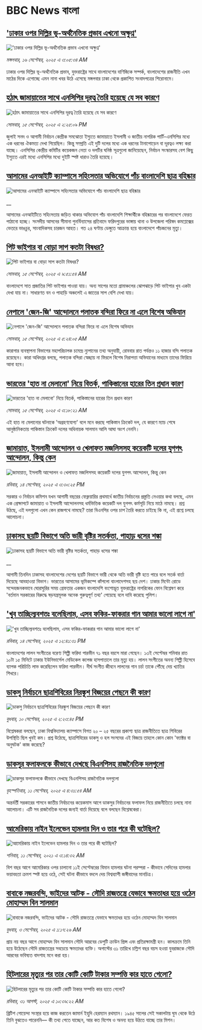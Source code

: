 # BBC News বাংলা## ['ঢাকার ওপর দিল্লির ভূ-অর্থনৈতিক প্রভাব এখনো অক্ষুণ্ন'](https://www.bbc.com/bengali/articles/c1kwvzrpv83o?at_medium=RSS&at_campaign=rss?at_campaign=githubrss)!['ঢাকার ওপর দিল্লির ভূ-অর্থনৈতিক প্রভাব এখনো অক্ষুণ্ন'](https://ichef.bbci.co.uk/ace/ws/240/cpsprodpb/f9e7/live/c9a323e0-92a0-11f0-9b2e-b7c9fd31bbba.jpg)_মঙ্গলবার, ১৬ সেপ্টেম্বর, ২০২৫ এ ৩:০৫:৩৪ AM_ঢাকার ওপর দিল্লির ভূ-অর্থনৈতিক প্রভাব, যুক্তরাষ্ট্রের সাথে বাংলাদেশের বাণিজ্যিক সম্পর্ক, বাংলাদেশের রাজনীতি এখন মাঠের দিকে এগোচ্ছে এমন নানা খবর উঠে এসেছে মঙ্গলবার ঢাকা থেকে প্রকাশিত সংবাদপত্রের শিরোনামে।## [হঠাৎ জামায়াতের সাথে এনসিপির দূরত্ব তৈরি হয়েছে যে সব কারণে ](https://www.bbc.com/bengali/articles/c75q3l0p47po?at_medium=RSS&at_campaign=rss?at_campaign=githubrss)![হঠাৎ জামায়াতের সাথে এনসিপির দূরত্ব তৈরি হয়েছে যে সব কারণে ](https://ichef.bbci.co.uk/ace/ws/240/cpsprodpb/53fc/live/21a11a50-923a-11f0-9cf6-cbf3e73ce2b9.jpg)_সোমবার, ১৫ সেপ্টেম্বর, ২০২৫ এ ২:২৫:০৯ PM_জুলাই সনদ ও আগামী নির্বাচন কেন্দ্রীক সমঝোতা ইস্যুতে জামায়াতে ইসলামী ও জাতীয় নাগরিক পার্টি-এনসিপির মধ্যে এক ধরনের ঐকমত্য দেখা গিয়েছিল। কিন্তু সম্প্রতি এই দুটি দলের মধ্যে এক ধরনের টানাপোড়েন বা দূরত্বও লক্ষ্য করা যাচ্ছে। এনসিপির কেন্দ্রীয় কমিটির কয়েকজন নেতা ও দলটির ঘনিষ্ঠ সূত্রগুলো জানিয়েছেন, নির্বাচন সংস্কারসহ বেশ কিছু ইস্যুতে এরই মধ্যে এনসিপির মধ্যে দুইটি স্পষ্ট ধারাও তৈরি হয়েছে।## [আসামের এনআইটি ক্যাম্পাসে সহিংসতার অভিযোগে পাঁচ বাংলাদেশি ছাত্র বহিষ্কার](https://www.bbc.co.uk/bengali/live/czew1epkprzt?at_medium=RSS&at_campaign=rss?at_campaign=githubrss)![আসামের এনআইটি ক্যাম্পাসে সহিংসতার অভিযোগে পাঁচ বাংলাদেশি ছাত্র বহিষ্কার](https://ichef.bbci.co.uk/ace/standard/240/cpsprodpb/9a80/live/7aa7fc30-924a-11f0-84c8-99de564f0440.jpg)__আসামের এনআইটিতে সহিংসতায় জড়িত থাকার অভিযোগ পাঁচ বাংলাদেশি শিক্ষার্থীকে বহিষ্কারের পর বাংলাদেশে ফেরত পাঠানো হচ্ছে। সংসদীয় আসনের সীমানা পুনর্বিন্যাসের প্রতিবাদে ফরিদপুরের ভাঙ্গায় থানা ও উপজেলা পরিষদ কমপ্লেক্সের ভেতরে ভাঙচুর, সাংবাদিকসহ চারজন আহত। গত ২৪ ঘণ্টায় ডেঙ্গুতে আক্রান্ত হয়ে বাংলাদেশে পাঁচজনের মৃত্যু।## [পিট ভাইপার বা বোড়া সাপ কতটা বিষধর?](https://www.bbc.com/bengali/articles/c7875g653d8o?at_medium=RSS&at_campaign=rss?at_campaign=githubrss)![পিট ভাইপার বা বোড়া সাপ কতটা বিষধর?](https://ichef.bbci.co.uk/ace/ws/240/cpsprodpb/f0c2/live/bd62c510-2ccd-11f0-8ff1-59f5dcf8e9f5.jpg)_সোমবার, ১৫ সেপ্টেম্বর, ২০২৫ এ ৯:৫১:৫৪ AM_বাংলাদেশে সাত প্রজাতির পিট ভাইপার পাওয়া যায়। অন্য সাপের মতো গ্রামাঞ্চলের ঝোপঝাড়ে পিট ভাইপার খুব একটা দেখা যায় না। সাধারণত বন ও পাহাড়ি অঞ্চলেই এ জাতের সাপ বেশি দেখা যায়।## [নেপালে 'জেন-জি' আন্দোলনে পলাতক বন্দিরা ফিরে না এলে বিশেষ  অভিযান](https://www.bbc.com/bengali/articles/c4g2910rrm4o?at_medium=RSS&at_campaign=rss?at_campaign=githubrss)![নেপালে 'জেন-জি' আন্দোলনে পলাতক বন্দিরা ফিরে না এলে বিশেষ  অভিযান](https://ichef.bbci.co.uk/ace/ws/240/cpsprodpb/bf03/live/d6527fe0-91e3-11f0-9cf6-cbf3e73ce2b9.jpg)_সোমবার, ১৫ সেপ্টেম্বর, ২০২৫ এ ৫:২৪:০৫ AM_কারাগার ব্যবস্থাপনা বিভাগের মহাপরিচালক চমেন্দ্র ন্যুপানের তথ্য অনুযায়ী, রোববার রাত পর্যন্তও ১১ হাজার বন্দি পলাতক রয়েছেন। কারা অধিদপ্তর বলছে, পলাতক বন্দিরা স্বেচ্ছায় না ফিরলে বিশেষ নিরাপত্তা অভিযানের মাধ্যমে তাদের ফিরিয়ে আনা হবে।## [ভারতের 'হাত না মেলানো' নিয়ে বিতর্ক, পাকিস্তানের হারের তিন প্রধান কারণ](https://www.bbc.com/bengali/articles/cd9ylpgjjvvo?at_medium=RSS&at_campaign=rss?at_campaign=githubrss)![ভারতের 'হাত না মেলানো' নিয়ে বিতর্ক, পাকিস্তানের হারের তিন প্রধান কারণ](https://ichef.bbci.co.uk/ace/ws/240/cpsprodpb/222b/live/7ec867e0-91b0-11f0-b391-6936825093bd.jpg)_সোমবার, ১৫ সেপ্টেম্বর, ২০২৫ এ ৩:১৮:২১ AM_এই হাত না মেলানোর ঘটনাকে 'অগ্রহণযোগ্য' বলে মনে করছে পাকিস্তান ক্রিকেট দল, যে কারণে ম্যাচ শেষে আনুষ্ঠানিকতায় পাকিস্তান ক্রিকেট দলের অধিনায়ক সালমান আলি আঘা অংশ নেননি।## [জামায়াত, ইসলামী আন্দোলন ও খেলাফত মজলিসসহ কয়েকটি দলের যুগপৎ আন্দোলন, কিন্তু কেন](https://www.bbc.com/bengali/articles/cpvlrkndyy4o?at_medium=RSS&at_campaign=rss?at_campaign=githubrss)![জামায়াত, ইসলামী আন্দোলন ও খেলাফত মজলিসসহ কয়েকটি দলের যুগপৎ আন্দোলন, কিন্তু কেন](https://ichef.bbci.co.uk/ace/standard/240/cpsprodpb/a7c3/live/13f80c70-9180-11f0-b391-6936825093bd.jpg)_রবিবার, ১৪ সেপ্টেম্বর, ২০২৫ এ ৩:৩০:২৫ PM_সরকার ও নির্বাচন কমিশন যখন আগামী বছরের ফেব্রুয়ারির প্রথমার্ধে জাতীয় নির্বাচনের প্রস্তুতি নেওয়ার কথা বলছে, এমন এক প্রেক্ষাপটে জামায়াত ও ইসলামী আন্দোলনসহ ধর্মভিত্তিক কয়েকটি দল যুগপৎ কর্মসূচি নিয়ে মাঠে নামছে। প্রশ্ন উঠছে, এই দলগুলো এখন কেন রাজপথে নামছে?  তারা বিএনপির ওপর চাপ তৈরি করতে চাইছে কি না, এই প্রশ্নে চলছে আলোচনা।## [ঢাকাসহ ছয়টি বিভাগে অতি ভারী বৃষ্টির সতর্কতা, পাহাড় ধসের শঙ্কা](https://www.bbc.co.uk/bengali/live/cp8jk62m8ekt?at_medium=RSS&at_campaign=rss?at_campaign=githubrss)![ঢাকাসহ ছয়টি বিভাগে অতি ভারী বৃষ্টির সতর্কতা, পাহাড় ধসের শঙ্কা](https://ichef.bbci.co.uk/ace/standard/240/cpsprodpb/eacf/live/e09a7f90-9178-11f0-84c8-99de564f0440.jpg)__আগামী তিনদিন ঢাকাসহ বাংলাদেশের দেশের ছয়টি বিভাগে ভারী থেকে অতি ভারী বৃষ্টি হতে পারে বলে সতর্ক বার্তা দিয়েছে আবহাওয়া বিভাগ। ভারতের আসামের ভূমিকম্পে কাঁপলো বাংলাদেশসহ ছয় দেশ। ঢাকার মিন্টো রোডে সন্দেহজনকভাবে ঘোরাঘুরির সময় গ্রেফতার একজন বাংলাদেশি বংশোদ্ভূত যুক্তরাষ্ট্রের নাগরিকের ফোন বিশ্লেষণ করে 'বর্তমান সরকারের বিরুদ্ধে ষড়যন্ত্রমূলক অনেক গুরুত্বপূর্ণ তথ্য' পেয়েছে বলে দাবি করেছে পুলিশ।## ['খুব তাচ্ছিল্যবশতঃ বলেছিলাম, এসব ফকির-ফাকরার গান আমার ভালো লাগে না'](https://www.bbc.com/bengali/articles/c0m49x18jygo?at_medium=RSS&at_campaign=rss?at_campaign=githubrss)!['খুব তাচ্ছিল্যবশতঃ বলেছিলাম, এসব ফকির-ফাকরার গান আমার ভালো লাগে না'](https://ichef.bbci.co.uk/ace/ws/240/cpsprodpb/a133/live/2055cd20-915f-11f0-b391-6936825093bd.jpg)_রবিবার, ১৪ সেপ্টেম্বর, ২০২৫ এ ১২:৪১:৩১ PM_বাংলাদেশের লালন সংগীতের বরেণ্য শিল্পী ফরিদা পারভীন ৭১ বছর বয়সে মারা গেছেন। ১৩ই সেপ্টেম্বর শনিবার রাত ১০টা ১৫ মিনিটে ঢাকার ইউনিভার্সেল মেডিকেল কলেজ হাসপাতালে তার মৃত্যু হয়। লালন সংগীতের অনন্য শিল্পী হিসেবে ব্যাপক পরিচিতি লাভ করেছিলেন ফরিদা পারভীন। দীর্ঘ সংগীত জীবনে লালনের গান চর্চা তাকে পৌঁছে দেয় খ্যাতির শিখরে।## [ডাকসু নির্বাচনে ছাত্রশিবিরের নিরঙ্কুশ বিজয়ের পেছনে কী কারণ](https://www.bbc.com/bengali/articles/cvgvemy3dk2o?at_medium=RSS&at_campaign=rss?at_campaign=githubrss)![ডাকসু নির্বাচনে ছাত্রশিবিরের নিরঙ্কুশ বিজয়ের পেছনে কী কারণ](https://ichef.bbci.co.uk/ace/ws/240/cpsprodpb/33bf/live/0c9c2420-8e51-11f0-b199-41ee52afc86b.jpg)_বুধবার, ১০ সেপ্টেম্বর, ২০২৫ এ ২:২৩:৪৫ PM_বিশ্লেষকরা বলছেন, ঢাকা বিশ্ববিদ্যালয় ক্যাম্পাসে বিগত ২০ – ২৫ বছরের প্রকাশ্য ছাত্র রাজনীতিতে ছাত্র শিবিরের উপস্থিতি ছিল খুবই কম। প্রশ্ন উঠেছে, ছাত্রশিবিরের ডাকসু ও হল সংসদের এই বিজয়ে তাহলে কোন কোন 'ফ্যাক্টর বা অনুঘটক' কাজ করেছে?## [ডাকসুর ফলাফলকে কীভাবে দেখছে বিএনপিসহ রাজনৈতিক দলগুলো](https://www.bbc.com/bengali/articles/c3rvw8rq0dzo?at_medium=RSS&at_campaign=rss?at_campaign=githubrss)![ডাকসুর ফলাফলকে কীভাবে দেখছে বিএনপিসহ রাজনৈতিক দলগুলো](https://ichef.bbci.co.uk/ace/ws/240/cpsprodpb/a5ef/live/3e1521d0-8ec1-11f0-8f12-7303442ee564.jpg)_বৃহস্পতিবার, ১১ সেপ্টেম্বর, ২০২৫ এ ৪:৩১:৫৪ AM_অন্তর্বর্তী সরকারের শাসনে জাতীয় নির্বাচনের কয়েকমাস আগে ডাকসুর নির্বাচনের ফলাফল নিয়ে রাজনীতিতে চলছে নানা আলোচনা। এটি সব রাজনৈতিক দলের জন্যই বার্তা দিয়েছে বলে বলছেন বিশ্লেষকেরা।## [আমেরিকায় নাইন ইলেভেন হামলার দিন ও তার পরে কী ঘটেছিল?](https://www.bbc.com/bengali/news-58102468?at_medium=RSS&at_campaign=rss?at_campaign=githubrss)![আমেরিকায় নাইন ইলেভেন হামলার দিন ও তার পরে কী ঘটেছিল?](https://ichef.bbci.co.uk/ace/standard/240/cpsprodpb/2FDA/production/_119705221_twintowers.jpg)_শনিবার, ১১ সেপ্টেম্বর, ২০২১ এ ৩:১৪:৩২ AM_বিশ বছর আগে আমেরিকার ওপর চালানো ১১ই সেপ্টেম্বরের বিমান হামলার ঘটনা পরম্পরা - কীভাবে সেদিনের হামলার ভয়াবহতা ক্রমশ স্পষ্ট হয়ে ওঠে, সেই ঘটনা কীভাবে বদলে দেয় বিশ্বব্যাপী জঙ্গীবাদের মানচিত্র।## [বাবাকে নজরবন্দি, ভাইদের আটক - সৌদি রাজতন্ত্রে যেভাবে ক্ষমতাধর হয়ে ওঠেন মোহাম্মদ বিন সালমান](https://www.bbc.com/bengali/articles/c1mpmx9dvrgo?at_medium=RSS&at_campaign=rss?at_campaign=githubrss)![বাবাকে নজরবন্দি, ভাইদের আটক - সৌদি রাজতন্ত্রে যেভাবে ক্ষমতাধর হয়ে ওঠেন মোহাম্মদ বিন সালমান](https://ichef.bbci.co.uk/ace/ws/240/cpsprodpb/8900/live/9e7b92f0-87e3-11f0-84c8-99de564f0440.jpg)_বুধবার, ৩ সেপ্টেম্বর, ২০২৫ এ ১:১৭:২৬ AM_প্রায় নয় বছর আগে মোহাম্মদ বিন সালমান সৌদি আরবের ডেপুটি ক্রাউন প্রিন্স এবং প্রতিরক্ষামন্ত্রী হন। কালক্রমে তিনি হয়ে উঠেছেন সৌদি রাজতন্ত্রের সবচেয়ে ক্ষমতাধর ব্যক্তি। অগাস্টের ৩১ তারিখে চল্লিশ বছর বয়স হওয়া যুবরাজকে সৌদি আরবের ভবিষ্যত বাদশাহ মনে করা হয়।## [হিটলারের মৃত্যুর পর তার কোটি কোটি টাকার সম্পত্তি কার হাতে গেলো?](https://www.bbc.com/bengali/articles/c15lj45vwlwo?at_medium=RSS&at_campaign=rss?at_campaign=githubrss)![হিটলারের মৃত্যুর পর তার কোটি কোটি টাকার সম্পত্তি কার হাতে গেলো?](https://ichef.bbci.co.uk/ace/ws/240/cpsprodpb/af67/live/b78d09b0-84c6-11f0-84c8-99de564f0440.jpg)_রবিবার, ৩১ আগস্ট, ২০২৫ এ ১০:৩৯:২২ AM_ব্রিটিশ গোয়েন্দা সংস্থার হয়ে কাজ করতেন জামার্ন ইহুদি হেরম্যান রথম্যান। ১৯৪৫ সালের সেই সকালটায় ঘুম থেকে উঠে তিনি বুঝতেও পারেননি–– কী তথ্য পেতে যাচ্ছেন, আর কত বিশেষ ও অনন্য হয়ে উঠতে যাচ্ছে তার মিশন।
